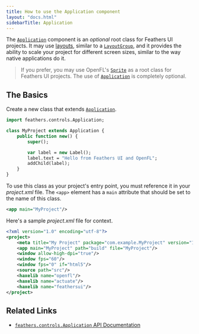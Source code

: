 ```yaml
---
title: How to use the Application component
layout: "docs.html"
sidebarTitle: Application
---
```


The [`Application`](https://api.feathersui.com/current/feathers/controls/Application.html) component is an _optional_ root class for Feathers UI projects. It may use [layouts](https://api.feathersui.com/current/feathers/layout/), similar to a [`LayoutGroup`](./layout-group.md), and it provides the ability to scale your project for different screen sizes, similar to the way native applications do it.

> If you prefer, you may use OpenFL's [`Sprite`](https://api.openfl.org/openfl/display/Sprite.html) as a root class for Feathers UI projects. The use of [`Application`](https://api.feathersui.com/current/feathers/controls/Application.html) is completely optional.

## The Basics

Create a new class that extends [`Application`](https://api.feathersui.com/current/feathers/controls/Application.html).

```haxe
import feathers.controls.Application;

class MyProject extends Application {
    public function new() {
        super();

        var label = new Label();
        label.text = "Hello from Feathers UI and OpenFL";
        addChild(label);
    }
}
```

To use this class as your project's entry point, you must reference it in your _project.xml_ file. The `<app>` element has a `main` attribute that should be set to the name of this class.

```xml
<app main="MyProject"/>
```

Here's a sample _project.xml_ file for context.

```xml
<?xml version="1.0" encoding="utf-8"?>
<project>
    <meta title="My Project" package="com.example.MyProject" version="1.0.0" company="My Company"/>
    <app main="MyProject" path="build" file="MyProject"/>
    <window allow-high-dpi="true"/>
    <window fps="60"/>
    <window fps="0" if="html5"/>
    <source path="src"/>
    <haxelib name="openfl"/>
    <haxelib name="actuate"/>
    <haxelib name="feathersui"/>
</project>
```

## Related Links

- [`feathers.controls.Application` API Documentation](https://api.feathersui.com/current/feathers/controls/Application.html)
